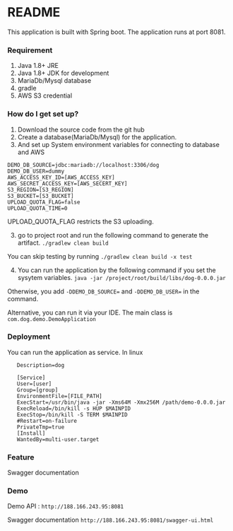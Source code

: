 # README #

This application is built with Spring boot. 
The application runs at port 8081.

### Requirement

1. Java 1.8+ JRE
2. Java 1.8+ JDK for development
3. MariaDb/Mysql database
4. gradle
5. AWS S3 credential

### How do I get set up? ###

1. Download the source code from the git hub
2. Create a database(MariaDb/Mysql) for the application.
2. And set up System environment variables for connecting to database and AWS

```
DEMO_DB_SOURCE=jdbc:mariadb://localhost:3306/dog
DEMO_DB_USER=dummy
AWS_ACCESS_KEY_ID=[AWS_ACCESS_KEY]
AWS_SECRET_ACCESS_KEY=[AWS_SECERT_KEY]
S3_REGION=[S3_REGION]
S3_BUCKET=[S3_BUCKET]
UPLOAD_QUOTA_FLAG=false
UPLOAD_QUOTA_TIME=0
```

UPLOAD_QUOTA_FLAG restricts the S3 uploading.

3. go to project root and run the following command to generate the artifact.
`./gradlew clean build`

You can skip testing by running 
`./gradlew clean build -x test`

4. You can run the application by the following command if you set the sysytem variables.
`java -jar /project/root/build/libs/dog-0.0.0.jar`

Otherwise, you add `-DDEMO_DB_SOURCE=` and `-DDEMO_DB_USER=` in the command.

Alternative, you can run it via your IDE.
The main class is 
`com.dog.demo.DemoApplication`

### Deployment

You can run the application as service.
In linux 
```[Unit]
   Description=dog
   
   [Service]
   User=[user]
   Group=[group]
   EnvironmentFile=[FILE_PATH]
   ExecStart=/usr/bin/java -jar -Xms64M -Xmx256M /path/demo-0.0.0.jar
   ExecReload=/bin/kill -s HUP $MAINPID
   ExecStop=/bin/kill -S TERM $MAINPID
   #Restart=on-failure
   PrivateTmp=true
   [Install]
   WantedBy=multi-user.target

```


### Feature

Swagger documentation 

### Demo
Demo API : `http://188.166.243.95:8081`

Swagger documentation 
`http://188.166.243.95:8081/swagger-ui.html`



